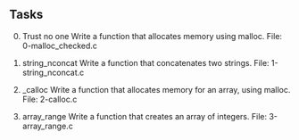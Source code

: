 ## Tasks
0. Trust no one
Write a function that allocates memory using malloc.
File: 0-malloc_checked.c
    
1. string_nconcat
Write a function that concatenates two strings.
File: 1-string_nconcat.c
    
2. _calloc
Write a function that allocates memory for an array, using malloc.
File: 2-calloc.c
    
3. array_range
Write a function that creates an array of integers.
File: 3-array_range.c
